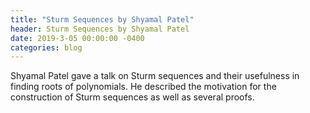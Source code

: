 ```yaml
---
title: "Sturm Sequences by Shyamal Patel"
header: Sturm Sequences by Shyamal Patel
date: 2019-3-05 00:00:00 -0400
categories: blog
---
```


Shyamal Patel gave a talk on Sturm sequences and their usefulness in finding roots of polynomials. He described
the motivation for the construction of Sturm sequences as well as several proofs.

